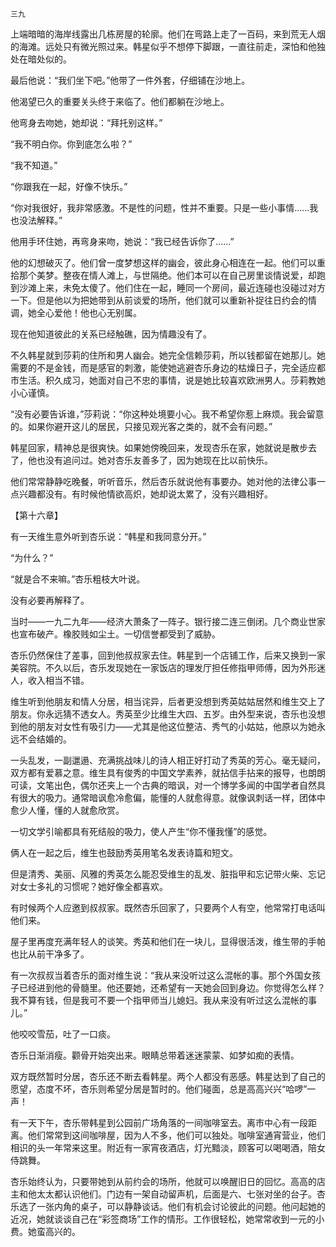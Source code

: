     三九 

   上端暗暗的海岸线露出几栋房屋的轮廓。他们在弯路上走了一百码，来到荒无人烟的海滩。远处只有微光照过来。韩星似乎不想停下脚跟，一直往前走，深怕和他独处在暗处似的。

   最后他说：“我们坐下吧。”他带了一件外套，仔细铺在沙地上。

   他渴望已久的重要关头终于来临了。他们都躺在沙地上。

   他弯身去吻她，她却说：“拜托别这样。”

   “我不明白你。你到底怎么啦？”

   “我不知道。”

   “你跟我在一起，好像不快乐。”

   “你对我很好，我非常感激。不是性的问题，性并不重要。只是一些小事情……我也没法解释。”

   他用手环住她，再弯身来吻，她说：“我已经告诉你了……”

   他的幻想破灭了。他们曾一度梦想这样的幽会，彼此身心相连在一起。他们可以重拾那个美梦。整夜在情人滩上，与世隔绝。他们本可以在自己房里谈情说爱，却跑到沙滩上来，未免太傻了。他们住在一起，睡同一个房间，最近连碰也没碰过对方一下。但是他以为把她带到从前谈爱的场所，他们就可以重新补捉往日约会的情调，她全心爱他！他也心无别属。

   现在他知道彼此的关系已经触礁，因为情趣没有了。

   不久韩星就到莎莉的住所和男人幽会。她完全信赖莎莉，所以钱都留在她那儿。她需要的不是金钱，而是感官的刺激，能使她逃避杏乐身边的枯燥日子，完全适应都市生活。积久成习，她面对自己不忠的事情，说是她比较喜欢欧洲男人。莎莉教她小心谨慎。

   “没有必要告诉谁，”莎莉说：“你这种处境要小心。我不希望你惹上麻烦。我会留意的。如果你避开这儿的居民，只接见观光客之类的，就不会有问题。”

   韩星回家，精神总是很爽快。如果她傍晚回来，发现杏乐在家，她就说是散步去了，他也没有追问过。她对杏乐友善多了，因为她现在比以前快乐。

   他们常常静静吃晚餐，听听音乐，然后杏乐就说他有事要办。她对他的法律公事一点兴趣都没有。有时候他情欲高炽，她却说太累了，没有兴趣相好。

   【第十六章】

   有一天维生意外听到杏乐说：“韩星和我同意分开。”

   “为什么？”

   “就是合不来嘛。”杏乐粗枝大叶说。

   没有必要再解释了。

   当时——一九二九年——经济大萧条了一阵子。银行接二连三倒闭。几个商业世家也宣布破产。橡胶贱如尘土。一切信誉都受到了威胁。

   杏乐仍然保住了差事，回到他叔叔家去住。韩星到一个店铺工作，后来又换到一家美容院。不久以后，杏乐发现她在一家饭店的理发厅担任修指甲师傅，因为外形迷人，收入相当不错。

   维生听到他朋友和情人分居，相当诧异，后者更没想到秀英姑姑居然和维生交上了朋友。你永远猜不透女人。秀英至少比维生大四、五岁。由外型来说，杏乐也没想到他的朋友对女性有吸引力——尤其是他这位整洁、秀气的小姑姑，他原以为她永远不会结婚的。

   一头乱发，一副邋遢、充满挑战味儿的诗人相正好打动了秀英的芳心。毫无疑问，双方都有爱慕之意。维生具有俊秀的中国文学素养，就拈信手拈来的报导，也朗朗可读，文笔出色，偶尔还夹上一个古典的暗讽，对一个博学多闻的中国学者自然具有很大的吸力。通常暗讽愈冷愈偏，能懂的人就愈得意。就像讽刺话一样，团体中愈少人懂，懂的人就愈欣赏。

   一切文学引喻都具有死结般的吸力，使人产生“你不懂我懂”的感觉。

   俩人在一起之后，维生也鼓励秀英用笔名发表诗篇和短文。

   但是清秀、美丽、风雅的秀英怎么能忍受维生的乱发、脏指甲和忘记带火柴、忘记对女士多礼的习惯呢？她好像全都喜欢。

   有时候两个人应邀到叔叔家。既然杏乐回家了，只要两个人有空，他常常打电话叫他们来。

   屋子里再度充满年轻人的谈笑。秀英和他们在一块儿，显得很活泼，维生带的手帕也比从前干净多了。

   有一次叔叔当着杏乐的面对维生说：“我从来没听过这么混帐的事。那个外国女孩子已经进到他的骨髓里。他还要她，还希望有一天她会回到身边。你觉得怎么样？我不算有钱，但是我可不要一个指甲师当儿媳妇。我从来没有听过这么混帐的事儿。”

   他咬咬雪茄，吐了一口痰。

   杏乐日渐消瘦。颧骨开始突出来。眼睛总带着迷迷蒙蒙、如梦如痴的表情。

   双方既然暂时分居，杏乐还不断去看韩星。两个人都没有恶感。韩星达到了自己的愿望，态度不坏，杏乐则希望分居是暂时的。他们碰面，总是高高兴兴“哈啰”一声！

   有一天下午，杏乐带韩星到公园前广场角落的一间咖啡室去。离市中心有一段距离。他们常常到这间咖啡屋，因为人不多，他们可以独处。咖啡室通宵营业，他们相识的头一年常来这里。附近有一家宵夜酒店，灯光黯淡，顾客可以喝喝酒，陪女侍跳舞。

   杏乐始终认为，只要带她到从前约会的场所，他就可以唤醒旧日的回忆。高高的店主和他太太都认识他们。门边有一架自动留声机，后面是六、七张对坐的台子。杏乐选了一张内角的桌子，可以静静谈话。他们有机会讨论彼此的问题。他问起她的近况，她就谈谈自己在“彩签商场”工作的情形。工作很轻松，她常常收到一元的小费。她蛮高兴的。

